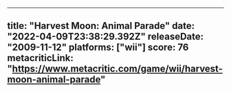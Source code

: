 
---
title: "Harvest Moon: Animal Parade"
date: "2022-04-09T23:38:29.392Z"
releaseDate: "2009-11-12"
platforms: ["wii"]
score: 76
metacriticLink: "https://www.metacritic.com/game/wii/harvest-moon-animal-parade"
---
